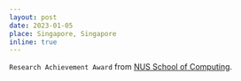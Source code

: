 ```yaml
---
layout: post
date: 2023-01-05
place: Singapore, Singapore
inline: true
---
```


`Research Achievement Award` from [NUS School of Computing](https://www.comp.nus.edu.sg/programmes/pg/awards/deans-research/).